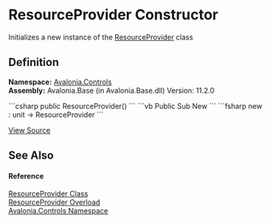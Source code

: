 # ResourceProvider Constructor


Initializes a new instance of the <a href="T_Avalonia_Controls_ResourceProvider">ResourceProvider</a> class



## Definition
**Namespace:** <a href="N_Avalonia_Controls">Avalonia.Controls</a>  
**Assembly:** Avalonia.Base (in Avalonia.Base.dll) Version: 11.2.0

<Tabs groupId="api-code-preview">
<TabItem value="csharp" label="C#">
```csharp
public ResourceProvider()
```
</TabItem>
<TabItem value="vb" label="VB">
```vb
Public Sub New
```
</TabItem>
<TabItem value="fsharp" label="F#">
```fsharp
new : unit -> ResourceProvider
```
</TabItem>
</Tabs>



<a href="https://github.com/AvaloniaUI/Avalonia/tree/master/src/Avalonia.Base/Controls/ResourceProvider.cs#L14" title="View the source code">View Source</a>



## See Also


#### Reference
<a href="T_Avalonia_Controls_ResourceProvider">ResourceProvider Class</a>  
<a href="Overload_Avalonia_Controls_ResourceProvider__ctor">ResourceProvider Overload</a>  
<a href="N_Avalonia_Controls">Avalonia.Controls Namespace</a>  
